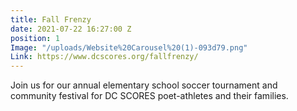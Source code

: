 ```yaml
---
title: Fall Frenzy
date: 2021-07-22 16:27:00 Z
position: 1
Image: "/uploads/Website%20Carousel%20(1)-093d79.png"
Link: https://www.dcscores.org/fallfrenzy/
---
```


Join us for our annual elementary school soccer tournament and community festival for DC SCORES poet-athletes and their families.